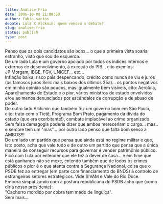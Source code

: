 ```yaml
---
title: Análise Fria
date: 2006-10-08 21:00:00
author: fabio.santos
debate: Lula X Alckmin: quem venceu o debate?
slug: analise-fria
status: publish 
type: post
---
```


Penso que os dois candidatos são bons... o que a primeira vista soaria estranho, visto que sou de esquerda.  
De um lado Lula e um governo apoiado por todos os índices internos e externos de desenvolvimento, à exceção do PIB... cito exemlos:  
JP Morgam, IBGE, FGV, UNICEF... etc...  
Inflação baixa, risco país despencando, crédito como nunca se viu e juros (os famosos juros Selic mais baixos dos últimos 25a)... os pontos negativos em minha opinião são poucos, mas igualmente bem visíveis, cito: Aerolula, Aparelhamento do Estado e o pior, vários ministros de estado envolvidos e/ou ao menos denunciados por escândalos de corrupção e de abuso de poder.  
De outro lado Alckimin que também fez um governo bom em São Paulo, cito: trato com o Tietê, Programa Bom Prato, pagamento da dívida do estado (que era exorbitante!), combate implacável ao crime organizado.  
Sem falsa demagogia poderia dizer que ambos mereceriam o cargo... mas.. e sempre tem um "mas"... por outro lado penso que falta bom senso a AMBOS!!!  
De um lado um partido que pensa que ainda está no regime militar e que, isto posto, acha que vale tudo e de outro um partido que pensa que a única maneira de conseguir recursos para governar é vender patrimônio público.  
Fico com Lula por entender que ele fez o dever de casa... e em time que está ganhando não se mexe, entendo também que de todos os crimes públicos o pior é o que atenta contra a Segurança Nacional, coisa que o PSDB fez ao entregar (em parte com financiamento do BNDS) à controlo de estrangeiros setores estratégicos. Vide SIVAM e Vale do Rio Doce.  
Embora simpatizando com a postura republicana do PSDB acho que (como diria nosso presidente):  
"Cachorro mordido por cobra tem medo de linguiça".  
Sem mais...
